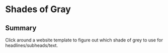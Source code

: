 # Shades of Gray

## Summary
Click around a website template to figure out which shade of grey to use for headlines/subheads/text.

